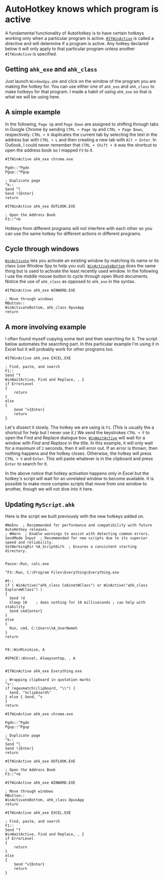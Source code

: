 # AutoHotkey knows which program is active

A fundamental functionality of AutoHotkey is to have certain hotkeys working only when a particular program is active. 
[`#IfWinActive`](https://www.autohotkey.com/docs/commands/_IfWinActive.htm) is called a directive and will determine if a program is active. 
Any hotkey declared below it will only apply to that particular program unless another `#IfWinActive` is specified.


## Getting `ahk_exe` and `ahk_class`

Just launch `WindowSpy.ahk` and click on the window of the program you are making the hotkey for. 
You can use either one of `ahk_exe` and `ahk_class` to make hotkeys for that program. 
I made a habit of using `ahk_exe` so that is what we will be using here. 

## A simple example

In the following, `Page Up` and `Page Down` are assigned to shifting through tabs in Google Chrome by sending `CTRL + Page Up` and `CTRL + Page Down`, respectively.
`CTRL + K` duplicates the current tab by selecting the text in the address bar with `CTRL + L` and then creating a new tab with `Alt + Enter`.
In Outlook, I could never remember that `CTRL + Shift + B` was the shortcut to open the address book so I mapped `F3` to it.

```ahk
#IfWinActive ahk_exe chrome.exe

Pgdn::^Pgdn
Pgup::^Pgup

; Duplicate page
^k::
Send ^l
Send !{Enter}
return

#IfWinActive ahk_exe OUTLOOK.EXE

; Open the Address Book
F3::^+b
```

Hotkeys from different programs will not interfere with each other so you can use the same hotkey for different actions in different programs.

## Cycle through windows

[`WinActivate`](https://www.autohotkey.com/docs/commands/WinActivate.htm) lets you activate an existing window by matching its name or its class (use Window Spy to help you out).
[`WinActivateBottom`](https://www.autohotkey.com/docs/commands/WinActivateBottom.htm) does the same thing but is used to activate the least recently used window. 
In the following I use the middle mouse button to cycle through open Word documents. 
Notice the use of `ahk_class` as opposed to `ahk_exe` in the syntax.

```ahk
#IfWinActive ahk_exe WINWORD.EXE

; Move through windows
MButton::
WinActivateBottom, ahk_class OpusApp
return
```

## A more involving example

I often found myself copying some text and then searching for it.
The script below automates the searching part.
In this particular example I'm using it in Excel but it will probably work for other programs too.

```ahk
#IfWinActive ahk_exe EXCEL.EXE

; Find, paste, and search
F1::
Send ^f
WinWaitActive, Find and Replace, , 2
if ErrorLevel
{
    return
}
else
{
    Send ^v{Enter}
	return
}
```

Let's dissect it slowly.
The hotkey we are using is `F1`. 
(This is usually the a shortcut for help but I never use it.)
We send the keystrokes `CTRL + F` to open the Find and Replace dialogue box. 
[`WinWaitActive`](https://www.autohotkey.com/docs/commands/WinWaitActive.htm) will wait for a window with _Find and Replace_ in the title. 
In this example, it will only wait for a maximum of `2` seconds, then it will error out. 
If an error is thrown, then nothing happens and the hotkey closes. 
Otherwise, the hotkey will press `CTRL + V` and `Enter`. 
This will paste whatever is in the clipboard and press `Enter` to search for it.

In the above notice that hotkey activation happens only in Excel but the hotkey's script will wait for an unrelated window to become available.
It is possible to make more complex scripts that move from one window to another, though we will not dive into it here.

## Updating `MyScript.ahk`

Here is the script we built previously with the new hotkeys added on.

```ahk
#NoEnv  ; Recommended for performance and compatibility with future AutoHotkey releases.
; #Warn  ; Enable warnings to assist with detecting common errors.
SendMode Input  ; Recommended for new scripts due to its superior speed and reliability.
SetWorkingDir %A_ScriptDir%  ; Ensures a consistent starting directory.


Pause::Run, calc.exe

^F3::Run, C:\Program Files\Everything\Everything.exe

#t::
if ( WinActive("ahk_class CabinetWClass") or WinActive("ahk_class ExploreWClass") )
{
  Send !d
  Sleep 10    ; does nothing for 10 milliseconds ; can help with stability
  Send cmd{enter}
}
else
{
  Run, cmd, C:\Users\%A_UserName%
}
return


F8::WinMinimize, A

#SPACE::Winset, Alwaysontop, , A


#IfWinActive ahk_exe Everything.exe

; Wrapping clipboard in quotation marks
^v::
if regexmatch(clipboard, "\\") {
  Send, "%clipboard%"
} else { Send, ^v 
}
return

#IfWinActive ahk_exe chrome.exe

Pgdn::^Pgdn
Pgup::^Pgup

; Duplicate page
^k::
Send ^l
Send !{Enter}
return

#IfWinActive ahk_exe OUTLOOK.EXE

; Open the Address Book
F3::^+b

#IfWinActive ahk_exe WINWORD.EXE

; Move through windows
MButton::
WinActivateBottom, ahk_class OpusApp
return

#IfWinActive ahk_exe EXCEL.EXE

; Find, paste, and search
F1::
Send ^f
WinWaitActive, Find and Replace, , 2
if ErrorLevel
{
    return
}
else
{
    Send ^v{Enter}
	return
}
```
